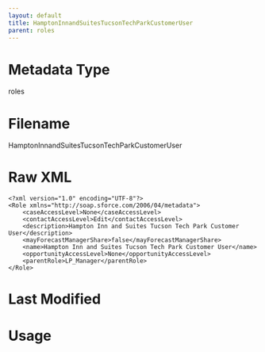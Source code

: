 ```yaml
---
layout: default
title: HamptonInnandSuitesTucsonTechParkCustomerUser
parent: roles
---
```

# Metadata Type
roles


# Filename 
HamptonInnandSuitesTucsonTechParkCustomerUser


# Raw XML
```
<?xml version="1.0" encoding="UTF-8"?>
<Role xmlns="http://soap.sforce.com/2006/04/metadata">
    <caseAccessLevel>None</caseAccessLevel>
    <contactAccessLevel>Edit</contactAccessLevel>
    <description>Hampton Inn and Suites Tucson Tech Park Customer User</description>
    <mayForecastManagerShare>false</mayForecastManagerShare>
    <name>Hampton Inn and Suites Tucson Tech Park Customer User</name>
    <opportunityAccessLevel>None</opportunityAccessLevel>
    <parentRole>LP_Manager</parentRole>
</Role>
```


# Last Modified


# Usage
